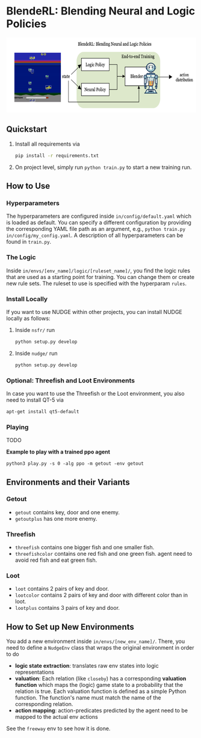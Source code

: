 # BlendeRL: Blending Neural and Logic Policies
<!-- This is the implementation of **Neurally gUided Differentiable loGic policiEs (NUDGE)**, a framework for logic RL agents based on differentiable forward reasoning with first-order logic (FOL).
![](docs/LogicRL.png) -->

<img src="assets/blenderl.png" alt="drawing" height="200"/>

## Quickstart

1. Install all requirements via
    ```bash
    pip install -r requirements.txt
    ```
2. On project level, simply run `python train.py` to start a new training run.

## How to Use
### Hyperparameters
The hyperparameters are configured inside `in/config/default.yaml` which is loaded as default. You can specify a different configuration by providing the corresponding YAML file path as an argument, e.g., `python train.py in/config/my_config.yaml`. A description of all hyperparameters can be found in `train.py`.

### The Logic
Inside `in/envs/[env_name]/logic/[ruleset_name]/`, you find the logic rules that are used as a starting point for training. You can change them or create new rule sets. The ruleset to use is specified with the hyperparam `rules`.

### Install Locally
If you want to use NUDGE within other projects, you can install NUDGE locally as follows:
1. Inside ```nsfr/``` run
    ```bash
    python setup.py develop
    ```
2. Inside ```nudge/``` run
    ```bash
    python setup.py develop
    ```

### Optional: Threefish and Loot Environments
In case you want to use the Threefish or the Loot environment, you also need to install QT-5 via
```bash
apt-get install qt5-default
```

### Playing
TODO

**Example to play with a trained ppo agent**

```
python3 play.py -s 0 -alg ppo -m getout -env getout  
```


## Environments and their Variants
### Getout
* `getout` contains key, door and one enemy.  
* `getoutplus` has one more enemy.
### Threefish
* `threefish` contains one bigger fish and one smaller fish.
* `threefishcolor` contains one red fish and one green fish. agent need to avoid red fish and eat green fish.
### Loot
* `loot` contains 2 pairs of key and door.  
* `lootcolor` contains 2 pairs of key and door with different color than in loot.  
* `lootplus` contains 3 pairs of key and door.


## How to Set up New Environments
You add a new environment inside `in/envs/[new_env_name]/`. There, you need to define a `NudgeEnv` class that wraps the original environment in order to do
* **logic state extraction**: translates raw env states into logic representations
* **valuation**: Each relation (like `closeby`) has a corresponding **valuation function** which maps the (logic) game state to a probability that the relation is true. Each valuation function is defined as a simple Python function. The function's name must match the name of the corresponding relation.
* **action mapping**: action-predicates predicted by the agent need to be mapped to the actual env actions

See the `freeway` env to see how it is done.